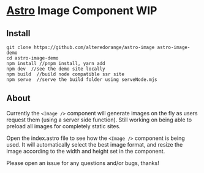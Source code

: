 # [Astro](https://astro.build) Image Component WIP

## Install

```
git clone https://github.com/alteredorange/astro-image astro-image-demo
cd astro-image-demo
npm install //pnpm install, yarn add
npm dev  //see the demo site locally
npm build  //build node compatible ssr site
npm serve  //serve the build folder using serveNode.mjs
```

## About

Currently the `<Image />` component will generate images on the fly as users request them (using a server side function). Still working on being able to preload all images for completely static sites.

Open the index.astro file to see how the `<Image />` component is being used. It will automatically select the best image format, and resize the image according to the width and height set in the component.

Please open an issue for any questions and/or bugs, thanks!
